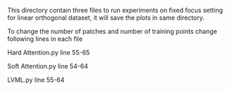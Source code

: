 This directory contain three files to run experiments on fixed focus setting for linear orthogonal dataset, it will save the plots in same directory.

To change the number of patches and number of training points change following lines in each file

Hard Attention.py line 55-65

Soft Attention.py line 54-64

LVML.py  line 55-64
